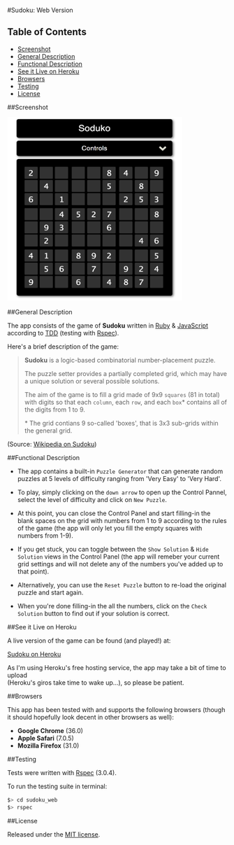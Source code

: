 #Sudoku: Web Version

## Table of Contents

* [Screenshot](#screenshot)
* [General Description](#general-description)
* [Functional Description](#functional-description)
* [See it Live on Heroku](#see-it-live-on-heroku)
* [Browsers](#browsers)
* [Testing](#testing)
* [License](#license)


##Screenshot

<div width="400px" >
	<a href="https://raw.githubusercontent.com/nadavmatalon/sudoku_web/master/public/images/sudoku-screenshot.png">
		<img src="/public/images/sudoku-screenshot.png" width="400" height="420px" />
	</a>
</div>


##General Description

The app consists of the game of __Sudoku__ written in 
[Ruby](https://www.ruby-lang.org/en/) &amp; 
[JavaScript](http://en.wikipedia.org/wiki/JavaScript) 
according to [TDD](http://en.wikipedia.org/wiki/Test-driven_development) 
(testing with [Rspec](http://rspec.info/)).

Here's a brief description of the game:

>__Sudoku__ is a logic-based combinatorial number-placement puzzle. 
>
>The puzzle setter provides a partially completed grid, which may have a unique 
>solution or several possible solutions.
>
>The aim of the game is to fill a grid made of 9x9 `squares` (81 in total) 
>with digits so that each `column`, each `row`, and each `box`* contains 
>all of the digits from 1 to 9. 
>
> \* The grid contians 9 so-called 'boxes', that is 3x3 sub-grids within the general grid.

(Source: [Wikipedia on Sudoku](http://en.wikipedia.org/wiki/Sudoku))


##Functional Description

* The app contains a built-in `Puzzle Generator` that can generate random puzzles 
  at 5 levels of difficulty ranging from 'Very Easy' to 'Very Hard'.

* To play, simply clicking on the `down arrow` to open up the Control Pannel, 
  select the level of difficulty and click on `New Puzzle`.

* At this point, you can close the Control Panel and start filling-in the blank 
  spaces on the grid with numbers from 1 to 9 according to the rules of the game
  (the app will only let you fill the empty squares with numbers from 1-9).

* If you get stuck, you can toggle between the `Show Solution` &amp; 
  `Hide Solution` views in the Control Panel (the app will remeber your current 
  grid settings and will not delete any of the numbers you've added up to that 
  point).

* Alternatively, you can use the `Reset Puzzle` button to re-load the original 
  puzzle and start again.

* When you're done filling-in the all the numbers, click on the `Check Solution` 
  button to find out if your solution is correct.


##See it Live on Heroku

A live version of the game can be found (and played!) at:

[Sudoku on Heroku](http://makers-sudoku-web.herokuapp.com/)

As I'm using Heroku's free hosting service, the app may take a bit of time to upload<br/>
(Heroku's giros take time to wake up...), so please be patient.


##Browsers

This app has been tested with and supports the following browsers (though
it should hopefully look decent in other browsers as well):

* __Google Chrome__ (36.0)
* __Apple Safari__ (7.0.5)
* __Mozilla Firefox__ (31.0)


##Testing

Tests were written with [Rspec](http://rspec.info/) (3.0.4).

To run the testing suite in terminal: 

```bash
$> cd sudoku_web
$> rspec
```


##License

<p>Released under the <a href="http://www.opensource.org/licenses/MIT">MIT license</a>.</p>

